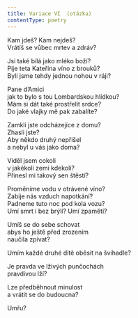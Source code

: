 ```yaml
---
title: Variace VI  (otázka)
contentType: poetry
---
```


Kam jdeš? Kam nejdeš?  
Vrátíš se vůbec mrtev a zdráv?

Jsi také bílá jako mléko boží?  
Pije teta Kateřina víno z brouků?  
Byli jsme tehdy jednou nohou v ráji?

Pane d’Amici  
jak to bylo s tou Lombardskou hlídkou?  
Mám si dát také prostřelit srdce?  
Do jaké vlajky mě pak zabalíte?

Zamkli jste odcházejíce z domu?  
Zhasli jste?  
Aby někdo druhý nepřišel  
a nebyl u vás jako doma?

Viděl jsem cokoli  
v jakékoli zemi kdekoli?  
Přinesl mi takový sen štěstí?

Proměníme vodu v otrávené víno?  
Zabije nás vzduch napotkání?  
Padneme tuto noc pod kola vozu?  
Umí smrt i bez brýlí? Umí zpaměti?

Umíš se do sebe schovat  
abys ho ještě před zrozením  
naučila zpívat?

Umím každé druhé dítě oběsit na švihadle?

Je pravda ve lživých punčochách  
pravdivou lží?

Lze předběhnout minulost  
a vrátit se do budoucna?

Umřu?
